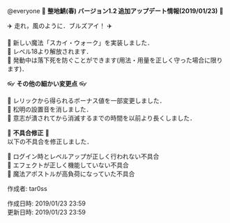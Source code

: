 @everyone 
:cherry_blossom:  **__整地鯖(春) バージョン1.2 追加アップデート情報(2019/01/23)__** :cherry_blossom:  


:airplane: 走れ，風のように．ブルズアイ！ :airplane: 

:diamond_shape_with_a_dot_inside: 新しい魔法「スカイ・ウォーク」を実装しました．  
:diamond_shape_with_a_dot_inside: レベル18より解放されます．  
:diamond_shape_with_a_dot_inside: 発動中は落下死を防ぐことができます(用法・用量を正しく守った場合に限ります)．  



:eyeglasses: **__その他の細かい変更点__** :eyeglasses:    

:diamond_shape_with_a_dot_inside: レリックから得られるボーナス値を一部変更しました．  
:diamond_shape_with_a_dot_inside: 松明の設置音を消しました．  
:diamond_shape_with_a_dot_inside: 意志が潰されてから消滅するまでの時間を以前より長くしました．  


:bow: **__不具合修正__** :bow:   
以下の不具合を修正しました．  

:diamond_shape_with_a_dot_inside: ログイン時とレベルアップが正しく行われない不具合  
:diamond_shape_with_a_dot_inside: エフェクトが正しく機能していない不具合  
:diamond_shape_with_a_dot_inside: 魔法アポストルが高負荷になっていた不具合  



作成者: tar0ss  

作成日時: 2019/01/23 23:59  
更新日時: 2019/01/23 23:59